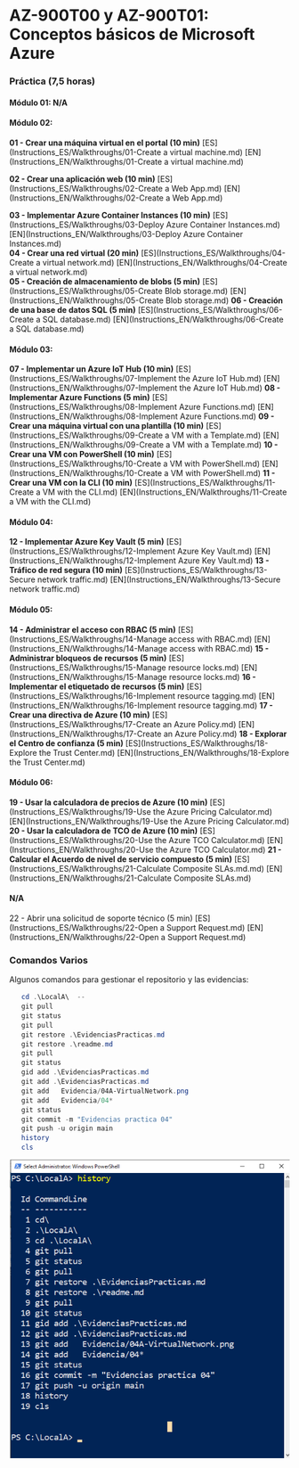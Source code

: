 # AZ-900T00 y AZ-900T01: Conceptos básicos de Microsoft Azure





###  Práctica (7,5 horas)                                                         
#### Módulo 01: N/A                                                                     
#### Módulo 02:            

**01 - Crear una máquina virtual en el portal (10 min)**
[ES](Instructions_ES/Walkthroughs/01-Create a virtual machine.md) 
[EN](Instructions_EN/Walkthroughs/01-Create a virtual machine.md) 

**02 - Crear una aplicación web (10 min)**
[ES](Instructions_ES/Walkthroughs/02-Create a Web App.md) 
[EN](Instructions_EN/Walkthroughs/02-Create a Web App.md) 

**03 - Implementar Azure Container Instances  (10 min)**
[ES](Instructions_ES/Walkthroughs/03-Deploy Azure Container Instances.md) 
[EN](Instructions_EN/Walkthroughs/03-Deploy Azure Container Instances.md)    
**04 - Crear una red virtual  (20 min)**
[ES](Instructions_ES/Walkthroughs/04-Create a virtual network.md) 
[EN](Instructions_EN/Walkthroughs/04-Create a virtual network.md)           
**05 - Creación de almacenamiento de blobs  (5 min)**
[ES](Instructions_ES/Walkthroughs/05-Create Blob storage.md) 
[EN](Instructions_EN/Walkthroughs/05-Create Blob storage.md)
**06 - Creación de una base de datos SQL   (5 min)**
[ES](Instructions_ES/Walkthroughs/06-Create a SQL database.md) 
[EN](Instructions_EN/Walkthroughs/06-Create a SQL database.md)

#### Módulo 03:            

**07 - Implementar un Azure IoT Hub (10 min)**
[ES](Instructions_ES/Walkthroughs/07-Implement the Azure IoT Hub.md)
[EN](Instructions_EN/Walkthroughs/07-Implement the Azure IoT Hub.md) 
**08 - Implementar Azure Functions (5 min)**
[ES](Instructions_ES/Walkthroughs/08-Implement Azure Functions.md)
[EN](Instructions_EN/Walkthroughs/08-Implement Azure Functions.md)
**09 - Crear una máquina virtual con una plantilla   (10 min)**
[ES](Instructions_ES/Walkthroughs/09-Create a VM with a Template.md)
[EN](Instructions_EN/Walkthroughs/09-Create a VM with a Template.md) 
**10 - Crear una VM con PowerShell    (10 min)**
[ES](Instructions_ES/Walkthroughs/10-Create a VM with PowerShell.md)
[EN](Instructions_EN/Walkthroughs/10-Create a VM with PowerShell.md)
**11 - Crear una VM con la CLI (10 min)**
[ES](Instructions_ES/Walkthroughs/11-Create a VM with the CLI.md) 
[EN](Instructions_EN/Walkthroughs/11-Create a VM with the CLI.md)

#### Módulo 04:            

**12 - Implementar Azure Key Vault (5 min)**
[ES](Instructions_ES/Walkthroughs/12-Implement Azure Key Vault.md)
[EN](Instructions_EN/Walkthroughs/12-Implement Azure Key Vault.md)
**13 - Tráfico de red segura (10 min)**
[ES](Instructions_ES/Walkthroughs/13-Secure network traffic.md)
[EN](Instructions_EN/Walkthroughs/13-Secure network traffic.md)

#### Módulo 05:

**14 - Administrar el acceso con RBAC (5 min)**
[ES](Instructions_ES/Walkthroughs/14-Manage access with RBAC.md)
[EN](Instructions_EN/Walkthroughs/14-Manage access with RBAC.md)
**15 - Administrar bloqueos de recursos (5 min)**
[ES](Instructions_ES/Walkthroughs/15-Manage resource locks.md) 
[EN](Instructions_EN/Walkthroughs/15-Manage resource locks.md)
**16 - Implementar el etiquetado de recursos (5 min)**
[ES](Instructions_ES/Walkthroughs/16-Implement resource tagging.md)
[EN](Instructions_EN/Walkthroughs/16-Implement resource tagging.md)
**17 - Crear una directiva de Azure (10 min)**
[ES](Instructions_ES/Walkthroughs/17-Create an Azure Policy.md)
[EN](Instructions_EN/Walkthroughs/17-Create an Azure Policy.md)
**18 - Explorar el Centro de confianza (5 min)**
[ES](Instructions_ES/Walkthroughs/18-Explore the Trust Center.md) 
[EN](Instructions_EN/Walkthroughs/18-Explore the Trust Center.md)

#### Módulo 06:

**19 - Usar la calculadora de precios de Azure (10 min)**
[ES](Instructions_ES/Walkthroughs/19-Use the Azure Pricing Calculator.md)
[EN](Instructions_EN/Walkthroughs/19-Use the Azure Pricing Calculator.md)
**20 - Usar la calculadora de TCO de Azure (10 min)**
[ES](Instructions_ES/Walkthroughs/20-Use the Azure TCO Calculator.md)
[EN](Instructions_EN/Walkthroughs/20-Use the Azure TCO Calculator.md)
**21 - Calcular el Acuerdo de nivel de servicio compuesto (5 min)**
[ES](Instructions_ES/Walkthroughs/21-Calculate Composite SLAs.md.md)
[EN](Instructions_EN/Walkthroughs/21-Calculate Composite SLAs.md)

####  N/A                  

22 - Abrir una solicitud de soporte técnico (5 min) 
[ES](Instructions_ES/Walkthroughs/22-Open a Support Request.md) 
[EN](Instructions_EN/Walkthroughs/22-Open a Support Request.md)

### Comandos Varios
Algunos comandos para gestionar el repositorio y las evidencias:

 ```powershell
    cd .\LocalA\  --
    git pull
    git status
    git pull
    git restore .\EvidenciasPracticas.md
    git restore .\readme.md
    git pull
    git status
    gid add .\EvidenciasPracticas.md
    git add .\EvidenciasPracticas.md
    git add   Evidencia/04A-VirtualNetwork.png
    git add   Evidencia/04*
    git status
    git commit -m "Evidencias practica 04"
    git push -u origin main
    history
    cls
 ```

![Comandos de PowerShell](Images/00-comandos.png)

